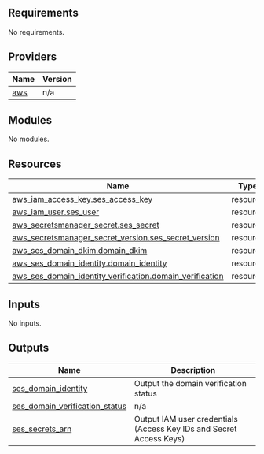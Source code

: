 ## Requirements

No requirements.

## Providers

| Name | Version |
|------|---------|
| <a name="provider_aws"></a> [aws](#provider\_aws) | n/a |

## Modules

No modules.

## Resources

| Name | Type |
|------|------|
| [aws_iam_access_key.ses_access_key](https://registry.terraform.io/providers/hashicorp/aws/latest/docs/resources/iam_access_key) | resource |
| [aws_iam_user.ses_user](https://registry.terraform.io/providers/hashicorp/aws/latest/docs/resources/iam_user) | resource |
| [aws_secretsmanager_secret.ses_secret](https://registry.terraform.io/providers/hashicorp/aws/latest/docs/resources/secretsmanager_secret) | resource |
| [aws_secretsmanager_secret_version.ses_secret_version](https://registry.terraform.io/providers/hashicorp/aws/latest/docs/resources/secretsmanager_secret_version) | resource |
| [aws_ses_domain_dkim.domain_dkim](https://registry.terraform.io/providers/hashicorp/aws/latest/docs/resources/ses_domain_dkim) | resource |
| [aws_ses_domain_identity.domain_identity](https://registry.terraform.io/providers/hashicorp/aws/latest/docs/resources/ses_domain_identity) | resource |
| [aws_ses_domain_identity_verification.domain_verification](https://registry.terraform.io/providers/hashicorp/aws/latest/docs/resources/ses_domain_identity_verification) | resource |

## Inputs

No inputs.

## Outputs

| Name | Description |
|------|-------------|
| <a name="output_ses_domain_identity"></a> [ses\_domain\_identity](#output\_ses\_domain\_identity) | Output the domain verification status |
| <a name="output_ses_domain_verification_status"></a> [ses\_domain\_verification\_status](#output\_ses\_domain\_verification\_status) | n/a |
| <a name="output_ses_secrets_arn"></a> [ses\_secrets\_arn](#output\_ses\_secrets\_arn) | Output IAM user credentials (Access Key IDs and Secret Access Keys) |
